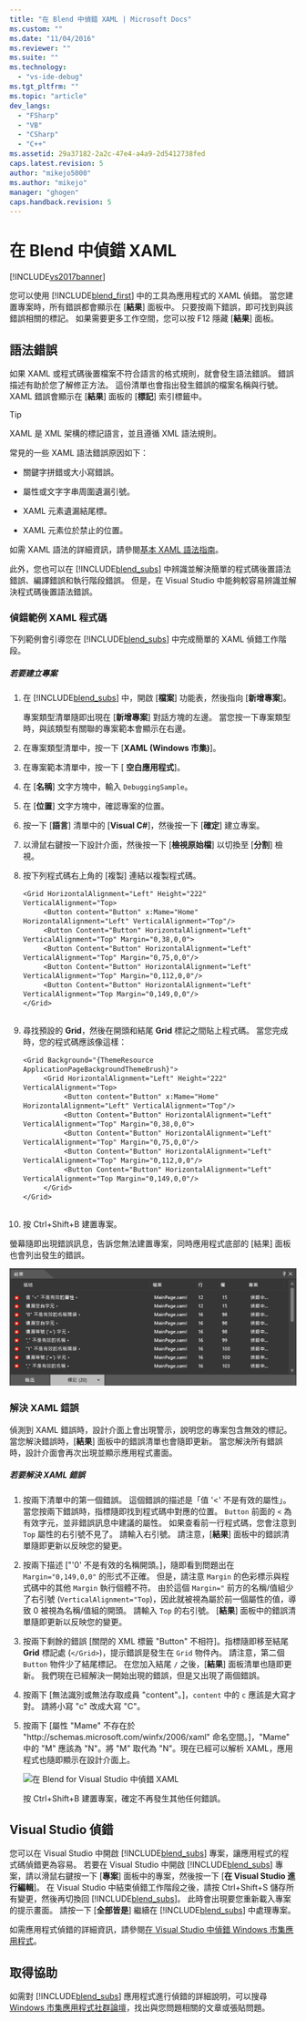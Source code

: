 ```yaml
---
title: "在 Blend 中偵錯 XAML | Microsoft Docs"
ms.custom: ""
ms.date: "11/04/2016"
ms.reviewer: ""
ms.suite: ""
ms.technology: 
  - "vs-ide-debug"
ms.tgt_pltfrm: ""
ms.topic: "article"
dev_langs: 
  - "FSharp"
  - "VB"
  - "CSharp"
  - "C++"
ms.assetid: 29a37182-2a2c-47e4-a4a9-2d5412738fed
caps.latest.revision: 5
author: "mikejo5000"
ms.author: "mikejo"
manager: "ghogen"
caps.handback.revision: 5
---
```

# 在 Blend 中偵錯 XAML
[!INCLUDE[vs2017banner](../code-quality/includes/vs2017banner.md)]

您可以使用 [!INCLUDE[blend_first](../debugger/includes/blend_first_md.md)] 中的工具為應用程式的 XAML 偵錯。  當您建置專案時，所有錯誤都會顯示在 \[**結果**\] 面板中。  只要按兩下錯誤，即可找到與該錯誤相關的標記。  如果需要更多工作空間，您可以按 F12 隱藏 \[**結果**\] 面板。  
  
## 語法錯誤  
 如果 XAML 或程式碼後置檔案不符合語言的格式規則，就會發生語法錯誤。  錯誤描述有助於您了解修正方法。  這份清單也會指出發生錯誤的檔案名稱與行號。  XAML 錯誤會顯示在 \[**結果**\] 面板的 \[**標記**\] 索引標籤中。  
  
> [!TIP]
>  XAML 是 XML 架構的標記語言，並且遵循 XML 語法規則。  
  
 常見的一些 XAML 語法錯誤原因如下：  
  
-   關鍵字拼錯或大小寫錯誤。  
  
-   屬性或文字字串周圍遺漏引號。  
  
-   XAML 元素遺漏結尾標。  
  
-   XAML 元素位於禁止的位置。  
  
 如需 XAML 語法的詳細資訊，請參閱[基本 XAML 語法指南](http://go.microsoft.com/fwlink/?LinkId=329942)。  
  
 此外，您也可以在 [!INCLUDE[blend_subs](../debugger/includes/blend_subs_md.md)] 中辨識並解決簡單的程式碼後置語法錯誤、編譯錯誤和執行階段錯誤。  但是，在 Visual Studio 中能夠較容易辨識並解決程式碼後置語法錯誤。  
  
### 偵錯範例 XAML 程式碼  
 下列範例會引導您在 [!INCLUDE[blend_subs](../debugger/includes/blend_subs_md.md)] 中完成簡單的 XAML 偵錯工作階段。  
  
##### 若要建立專案  
  
1.  在 [!INCLUDE[blend_subs](../debugger/includes/blend_subs_md.md)] 中，開啟 \[**檔案**\] 功能表，然後指向 \[**新增專案**\]。  
  
     專案類型清單隨即出現在 \[**新增專案**\] 對話方塊的左邊。  當您按一下專案類型時，與該類型有關聯的專案範本會顯示在右邊。  
  
2.  在專案類型清單中，按一下 \[**XAML \(Windows 市集\)**\]。  
  
3.  在專案範本清單中，按一下 \[ **空白應用程式**\]。  
  
4.  在 \[**名稱**\] 文字方塊中，輸入 `DebuggingSample`。  
  
5.  在 \[**位置**\] 文字方塊中，確認專案的位置。  
  
6.  按一下 \[**語言**\] 清單中的 \[**Visual C\#**\]，然後按一下 \[**確定**\] 建立專案。  
  
7.  以滑鼠右鍵按一下設計介面，然後按一下 \[**檢視原始檔**\] 以切換至 \[**分割**\] 檢視。  
  
8.  按下列程式碼右上角的 \[複製\] 連結以複製程式碼。  
  
    ```  
    <Grid HorizontalAlignment="Left" Height="222" VerticalAlignment="Top>  
         <Button content="Button" x:Mame="Home" HorizontalAlignment="Left" VerticalAlignment="Top"/>  
         <Button Content="Button" HorizontalAlignment="Left" VerticalAlignment="Top" Margin="0,38,0,0">  
         <Button Content="Button" HorizontalAlignment="Left" VerticalAlignment="Top" Margin="0,75,0,0"/>  
         <Button Content="Button" HorizontalAlignment="Left" VerticalAlignment="Top" Margin="0,112,0,0"/>  
         <Button Content="Button" HorizontalAlignment="Left" VerticalAlignment="Top Margin="0,149,0,0"/>  
    </Grid>  
  
    ```  
  
9. 尋找預設的 **Grid**，然後在開頭和結尾 **Grid** 標記之間貼上程式碼。  當您完成時，您的程式碼應該像這樣：  
  
    ```  
    <Grid Background="{ThemeResource ApplicationPageBackgroundThemeBrush}">  
         <Grid HorizontalAlignment="Left" Height="222" VerticalAlignment="Top>  
              <Button content="Button" x:Mame="Home" HorizontalAlignment="Left" VerticalAlignment="Top"/>  
              <Button Content="Button" HorizontalAlignment="Left" VerticalAlignment="Top" Margin="0,38,0,0">  
              <Button Content="Button" HorizontalAlignment="Left" VerticalAlignment="Top" Margin="0,75,0,0"/>  
              <Button Content="Button" HorizontalAlignment="Left" VerticalAlignment="Top" Margin="0,112,0,0"/>  
              <Button Content="Button" HorizontalAlignment="Left" VerticalAlignment="Top Margin="0,149,0,0"/>  
         </Grid>  
    </Grid>  
  
    ```  
  
10. 按 Ctrl\+Shift\+B 建置專案。  
  
 螢幕隨即出現錯誤訊息，告訴您無法建置專案，同時應用程式底部的 \[結果\] 面板也會列出發生的錯誤。  
  
 ![在 Blend for Visual Studio 中偵錯 XAML](../debugger/media/blend_debugxaml_xaml.png "blend\_debugXAML\_XAML")  
  
### 解決 XAML 錯誤  
 偵測到 XAML 錯誤時，設計介面上會出現警示，說明您的專案包含無效的標記。  當您解決錯誤時，\[**結果**\] 面板中的錯誤清單也會隨即更新。  當您解決所有錯誤時，設計介面會再次出現並顯示應用程式畫面。  
  
##### 若要解決 XAML 錯誤  
  
1.  按兩下清單中的第一個錯誤。  這個錯誤的描述是「值 '\<' 不是有效的屬性」。當您按兩下錯誤時，指標隨即找到程式碼中對應的位置。  `Button` 前面的 `<` 為有效字元，並非錯誤訊息中建議的屬性。  如果查看前一行程式碼，您會注意到 `Top` 屬性的右引號不見了。  請輸入右引號。  請注意，\[**結果**\] 面板中的錯誤清單隨即更新以反映您的變更。  
  
2.  按兩下描述 \["'0' 不是有效的名稱開頭。\]，隨即看到問題出在 `Margin="0,149,0,0"` 的形式不正確。  但是，請注意 `Margin` 的色彩標示與程式碼中的其他 `Margin` 執行個體不符。  由於這個 `Margin="` 前方的名稱\/值組少了右引號 \(`VerticalAlignment="Top`\)，因此就被視為屬於前一個屬性的值，導致 0 被視為名稱\/值組的開頭。  請輸入 `Top` 的右引號。  \[**結果**\] 面板中的錯誤清單隨即更新以反映您的變更。  
  
3.  按兩下剩餘的錯誤 \[關閉的 XML 標籤 "Button" 不相符\]。指標隨即移至結尾 **Grid** 標記處 \(`</Grid>`\)，提示錯誤是發生在 `Grid` 物件內。  請注意，第二個 `Button` 物件少了結尾標記。  在您加入結尾 `/` 之後，\[**結果**\] 面板清單也隨即更新。  我們現在已經解決一開始出現的錯誤，但是又出現了兩個錯誤。  
  
4.  按兩下 \[無法識別或無法存取成員 "content"。\]，`content` 中的 `c` 應該是大寫才對。  請將小寫 "c" 改成大寫 "C"。  
  
5.  按兩下 \[屬性 "Mame" 不存在於 "http:\/\/schemas.microsoft.com\/winfx\/2006\/xaml" 命名空間。\]，"Mame" 中的 "M" 應該為 "N"。將 "M" 取代為 "N"。現在已經可以解析 XAML，應用程式也隨即顯示在設計介面上。  
  
     ![在 Blend for Visual Studio 中偵錯 XAML](~/debugger/media/blend_debugartboard_xaml.png "blend\_debugArtboard\_XAML")  
  
     按 Ctrl\+Shift\+B 建置專案，確定不再發生其他任何錯誤。  
  
## Visual Studio 偵錯  
 您可以在 Visual Studio 中開啟 [!INCLUDE[blend_subs](../debugger/includes/blend_subs_md.md)] 專案，讓應用程式的程式碼偵錯更為容易。  若要在 Visual Studio 中開啟 [!INCLUDE[blend_subs](../debugger/includes/blend_subs_md.md)] 專案，請以滑鼠右鍵按一下 \[**專案**\] 面板中的專案，然後按一下 \[**在 Visual Studio 進行編輯**\]。  在 Visual Studio 中結束偵錯工作階段之後，請按 Ctrl\+Shift\+S 儲存所有變更，然後再切換回 [!INCLUDE[blend_subs](../debugger/includes/blend_subs_md.md)]。  此時會出現要您重新載入專案的提示畫面。  請按一下 \[**全部皆是**\] 繼續在 [!INCLUDE[blend_subs](../debugger/includes/blend_subs_md.md)] 中處理專案。  
  
 如需應用程式偵錯的詳細資訊，請參閱[在 Visual Studio 中偵錯 Windows 市集應用程式](http://go.microsoft.com/fwlink/?LinkId=329944)。  
  
## 取得協助  
 如需對 [!INCLUDE[blend_subs](../debugger/includes/blend_subs_md.md)] 應用程式進行偵錯的詳細說明，可以搜尋 [Windows 市集應用程式社群論壇](http://go.microsoft.com/fwlink/?LinkId=280308)，找出與您問題相關的文章或張貼問題。